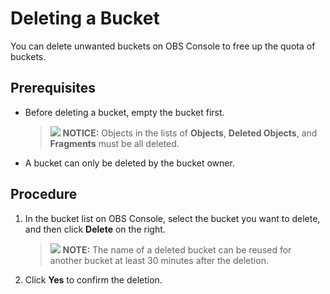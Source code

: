# Deleting a Bucket<a name="obs_03_0314"></a>

You can delete unwanted buckets on OBS Console to free up the quota of buckets.

## Prerequisites<a name="section13232514888"></a>

-   Before deleting a bucket, empty the bucket first.

    >![](public_sys-resources/icon-notice.gif) **NOTICE:** 
    >Objects in the lists of  **Objects**,  **Deleted Objects**, and  **Fragments**  must be all deleted.

-   A bucket can only be deleted by the bucket owner.

## Procedure<a name="section37513361680"></a>

1.  In the bucket list on OBS Console, select the bucket you want to delete, and then click  **Delete**  on the right.

    >![](public_sys-resources/icon-note.gif) **NOTE:** 
    >The name of a deleted bucket can be reused for another bucket at least 30 minutes after the deletion.

2.  Click  **Yes**  to confirm the deletion.

